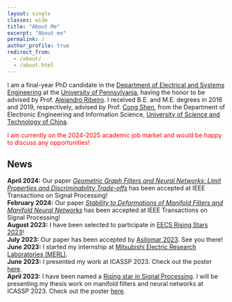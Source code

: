 ```yaml
---
layout: single
classes: wide
title: "About Me"
excerpt: "About me"
permalink: /
author_profile: true
redirect_from: 
  - /about/
  - /about.html
---
```



I am a final-year PhD candidate in the [Department of Electrical and Systems Engineering](https://www.ese.upenn.edu/) at the [University of Pennsylvania](https://www.upenn.edu/), having the honor to be advised by Prof. [Alejandro Ribeiro](https://alelab.seas.upenn.edu/alejandro-ribeiro/). I received B.E. and M.E. degrees in 2016 and 2019, respectively, advised by Prof. [Cong Shen](https://engineering.virginia.edu/faculty/cong-shen), from the Department of Electronic Engineering and Information Science, [University of Science and Technology of China](https://en.ustc.edu.cn/).

<span style="color:red">I am currently on the 2024-2025 academic job market and would be happy to discuss any opportunities!</span>

## News

<b>April 2024:</b> Our paper [*Geometric Graph Filters and Neural Networks: Limit Properties and Discriminability Trade-offs*](https://arxiv.org/abs/2305.18467) has been accepted at IEEE Transactions on Signal Processing!<br>
<b>February 2024:</b> Our paper [*Stability to Deformations of Manifold Filters and Manifold Neural Networks*](https://arxiv.org/abs/2106.03725) has been accepted at IEEE Transactions on Signal Processing!<br>
<b>August 2023:</b> I have been selected to participate in [EECS Rising Stars 2023](https://eecsrisingstars2023.cc.gatech.edu/)!<br>
<b>July 2023:</b> Our paper has been accepted by [Asilomar 2023](https://www.asilomarsscconf.org/). See you there!<br>
<b>June 2023:</b> I started my internship at [Mitsubishi Electric Research Laboratories (MERL)](https://www.merl.com/).<br>
<b>June 2023:</b> I presented my work at ICASSP 2023. Check out the poster [here](/Posters/ICASSP2023_convolutional_poster.pdf).<br>
<b>April 2023:</b> I have been named a [Rising star in Signal Processing](https://2023.ieeeicassp.org/rising-stars-workshop/). I will be presenting my thesis work on manifold filters and neural networks at ICASSP 2023. Check out the poster [here](/Posters/ICASSP2023_rising_star_poster.pdf).<br>
